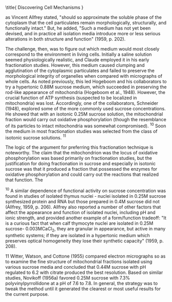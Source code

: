 \title{
Discovering Cell Mechanisms
}

as Vincent Allfrey stated, "should so approximate the soluble phase of the cytoplasm that the cell particulates remain morphologically, structurally, and functionally intact." But, he added, "Such a medium has not yet been devised, and in practice all isolation media introduce more or less serious alterations in both structure and function" (1959, p. 202).

The challenge, then, was to figure out which medium would most closely correspond to the environment in living cells. Initially a saline solution seemed physiologically realistic, and Claude employed it in his early fractionation studies. However, this medium caused clumping and agglutination of the cytoplasmic particulates and failed to preserve the morphological integrity of organelles when compared with micrographs of whole cells. As noted previously, this led Hogeboom and his collaborators to try a hypertonic $0.88 \mathrm{M}$ sucrose medium, which succeeded in preserving the rod-like appearance of mitochondria (Hogeboom et al., 1948). However, the crucial function of ATP synthesis (suspected to be localized in mitochondria) was lost. Accordingly, one of the collaborators, Schneider (1948), explored some of the more commonly used sucrose concentrations. He showed that with an isotonic $0.25 \mathrm{M}$ sucrose solution, the mitochondrial fraction would carry out oxidative phosphorylation (though the resemblance of its particles to intact mitochondria was somewhat compromised). ${ }^{10}$ Soon the medium in most fractionation studies was selected from the class of isotonic sucrose solutions. ${ }^{11}$

The logic of the argument for preferring this fractionation technique is noteworthy. The claim that the mitochondrion was the locus of oxidative phosphorylation was based primarily on fractionation studies, but the justification for doing fractionation in sucrose and especially in isotonic sucrose was that it produced a fraction that possessed the enzymes for oxidative phosphorylation and could carry out the reactions that realized that function. The

${ }^{10}$ A similar dependence of functional activity on sucrose concentration was found in studies of isolated thymus nuclei - nuclei isolated in $0.25 \mathrm{M}$ sucrose synthesized protein and RNA but those prepared in $0.4 \mathrm{M}$ sucrose did not (Allfrey, 1959, p. 206). Allfrey also reported a number of other factors that affect the appearance and function of isolated nuclei, including $\mathrm{pH}$ and ionic strength, and provided another example of a form/function tradeoff: "It is a curious fact that when calf thymocyte nuclei are isolated in $0.25 \mathrm{M}$ sucrose- $0.003 \mathrm{M} \mathrm{CaCl}_{2}$, they are granular in appearance, but active in many synthetic systems; if they are isolated in a hypertonic medium which preserves optical homogeneity they lose their synthetic capacity" (1959, p. 208).

11 Witter, Watson, and Cottone (1955) compared electron micrographs so as to examine the fine structure of mitochondrial fractions isolated using various sucrose media and concluded that $0.44 \mathrm{M}$ sucrose with $\mathrm{pH}$ regulated to 6.2 with citrate produced the best resolution. Based on similar studies, Novikoff (1956a) favored $0.25 \mathrm{M}$ sucrose with $7.3 \%$ polyvinylpyrrollidone at a $\mathrm{pH}$ of 7.6 to 7.8. In general, the strategy was to tweak the method until it generated the clearest or most useful results for the current purpose.